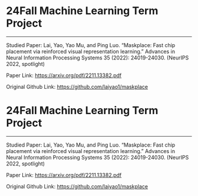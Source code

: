 # 24Fall Machine Learning Term Project 
--- 
Studied Paper: 
Lai, Yao, Yao Mu, and Ping Luo. “Maskplace: Fast chip placement via reinforced visual representation learning.” Advances in Neural Information Processing Systems 35 (2022): 24019-24030. (NeurIPS 2022, spotlight) 

Paper Link: 
https://arxiv.org/pdf/2211.13382.pdf 

Original Github Link: 
https://github.com/laiyao1/maskplace

# 24Fall Machine Learning Term Project 
--- 
Studied Paper: 
Lai, Yao, Yao Mu, and Ping Luo. “Maskplace: Fast chip placement via reinforced visual representation learning.” Advances in Neural Information Processing Systems 35 (2022): 24019-24030. (NeurIPS 2022, spotlight) 

Paper Link: 
https://arxiv.org/pdf/2211.13382.pdf 

Original Github Link: 
https://github.com/laiyao1/maskplace
